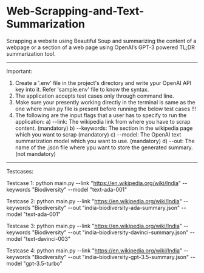# Web-Scrapping-and-Text-Summarization
Scrapping a website using Beautiful Soup and summarizing the content of a webpage or a section of a web page using OpenAI’s GPT-3 powered TL;DR summarization tool. 

************************************************************************************************************************************************************************

Important: 
1) Create a '.env' file in the project's directory and write ypur OpenAI API key into it. Refer 'sample.env' file to know the syntax.
2) The application accepts test cases only through command line.
3) Make sure your presently working directly in the terminal is same as the one where main.py file is present before running the below test cases !!!
4) The following are the input flags that a user has to specify to run the application:
   a) --link: The wikipedia link from where you have to scrap content.                    (mandatory)
   b) --keywords: The section in the wikipedia page which you want to scrap               (mandatory)
   c) --model: The OpenAI text summarization model which you want to use.                 (mandatory)
   d) --out: The name of the .json file where ypu want to store the generated summary.    (not mandatory)

************************************************************************************************************************************************************************

Testcases:

Testcase 1:
python main.py --link "https://en.wikipedia.org/wiki/India" --keywords "Biodiversity" --model "text-ada-001"

Testcase 2:
python main.py --link "https://en.wikipedia.org/wiki/India" --keywords "Biodiversity" --out "india-biodiversity-ada-summary.json" --model "text-ada-001"

Testcase 3:
python main.py --link "https://en.wikipedia.org/wiki/India" --keywords "Biodiversity" --out "india-biodiversity-davinci-summary.json" --model "text-davinci-003"

Testcase 4:
python main.py --link "https://en.wikipedia.org/wiki/India" --keywords "Biodiversity" --out "india-biodiversity-gpt-3.5-summary.json" --model "gpt-3.5-turbo"